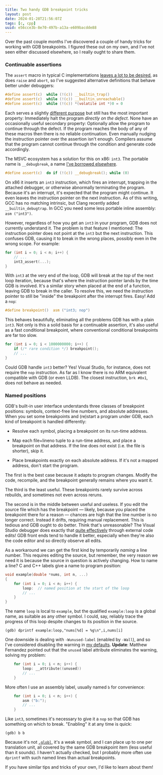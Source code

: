 ```yaml
---
title: Two handy GDB breakpoint tricks
layout: post
date: 2024-01-28T21:56:07Z
tags: [c, cpp]
uuid: e56cce3b-8e70-497b-a13a-e609bacdde88
---
```


Over the past couple months I've discovered a couple of handy tricks for
working with GDB breakpoints. I figured these out on my own, and I've not
seen either discussed elsewhere, so I really ought to share them.

### Continuable assertions

The `assert` macro in typical C implementations [leaves a lot to be
desired][assert], as does `raise` and `abort`, so I've suggested
alternative definitions that behave better under debuggers:

```c
#define assert(c)  while (!(c)) __builtin_trap()
#define assert(c)  while (!(c)) __builtin_unreachable()
#define assert(c)  while (!(c)) *(volatile int *)0 = 0
```

Each serves a slightly [different purpose][style] but still has the most
important property: Immediately halt the program *directly on the defect*.
None have an occasionally useful secondary property: Optionally allow the
program to continue through the defect. If the program reaches the body of
any of these macros then there is no reliable continuation. Even manually
nudging the instruction pointer over the assertion isn't enough. Compilers
assume that the program cannot continue through the condition and generate
code accordingly.

The MSVC ecosystem has a solution for this on x86: `int3`. The portable
name is `__debugbreak`, a name [I've borrowed elsewhere][db].

```c
#define assert(c)  do if (!(c)) __debugbreak(); while (0)
```

On x86 it inserts an `int3` instruction, which fires an interrupt,
trapping in the attached debugger, or otherwise abnormally terminating the
program. Because it's an interrupt, it's expected that the program might
continue. It even leaves the instruction pointer on the next instruction.
As of this writing, GCC has no matching intrinsic, but Clang recently
added `__builtin_debugtrap`. In GCC you need some less portable inline
assembly: `asm ("int3")`.

However, regardless of how you get an `int3` in your program, GDB does not
currently understand it. The problem is that feature I mentioned: The
instruction pointer does not point at the `int3` but the next instruction.
This confuses GDB, causing it to break in the wrong places, possibly even
in the wrong scope. For example:

```c
for (int i = 0; i < n; i++) {
    // ...
    int3_assert(...);
}
```

With `int3` at the very end of the loop, GDB will break at the *top* of
the next loop iteration, because that's where the instruction pointer
lands by the time GDB is involved. It's a similar story when placed at the
end of a function, leaving GDB to break in the caller. To resolve this, we
need the instruction pointer to still be "inside" the breakpoint after the
interrupt fires. Easy! Add a `nop`:

```c
#define breakpoint()  asm ("int3; nop")
```

This behaves beautifully, eliminating all the problems GDB has with a
plain `int3`. Not only is this a solid basis for a continuable assertion,
it's also useful as a fast conditional breakpoint, where conventional
conditional breakpoints are far too slow.

```c
for (int i = 0; i < 1000000000; i++) {
    if (/* rare condition */) breakpoint();
    // ...
}
```

Could GDB handle `int3` better? Yes! Visual Studio, for instance, does not
require the `nop` instruction. As far as I know there is no ARM equivalent
compatible with GDB (or even LLDB). The closest instruction, `brk #0x1`,
does not behave as needed.

### Named positions

GDB's built-in user interface understands three classes of breakpoint
positions: symbols, context-free line numbers, and absolute addresses.
When you set some breakpoints and (re)start a program under GDB, each kind
of breakpoint is handled differently:

* Resolve each symbol, placing a breakpoint on its run-time address.

* Map each file+lineno tuple to a run-time address, and place a breakpoint
  on that address. If the line does not exist (i.e. the file is shorter),
  skip it.

* Place breakpoints exactly on each absolute address. If it's not a mapped
  address, don't start the program.

The first is the best case because it adapts to program changes. Modify
the code, recompile, and the breakpoint generally remains where you want
it.

The third is the least useful. These breakpoints rarely survive across
rebuilds, and sometimes not even across reruns.

The second is in the middle between useful and useless. If you edit the
source file which has the breakpoint — likely, because you placed the
breakpoint there for a reason — chances are high that the line number is
no longer correct. Instead it drifts, requiring manual replacement. This
is tedious and GDB ought to do better. Think that's unreasonable? The
Visual Studio debugger does exactly that [quite effectively][vs] through
external code edits! GDB front ends tend to handle it better, especially
when they're also the code editor and so directly observe all edits.

As a workaround we can get the first kind by temporarily *naming* a line
number. This requires editing the source, but remember, the very reason we
need it is because the source in question is actively changing. How to
name a line? C and C++ labels give a name to program position:

```c
void example(double *nums, int n, ...)
{
    for (int i = 0; i < n; i++) {
        loop:  // named position at the start of the loop
        // ...
    }
}
```

The name `loop` is local to `example`, but the qualified `example:loop` is
a global name, as suitable as any other symbol. I could, say, reliably
trace the progress of this loop despite changes to its position in the
source.

    (gdb) dprintf example:loop,"nums[%d] = %g\n",i,nums[i]

One downside is dealing with `-Wunused-label` (enabled by `-Wall`), and so
I've considered disabling the warning in [my defaults][fav]. **Update**:
Matthew Fernandez pointed out that the `unused` label attribute eliminates
the warning, solving my problem:

```c
    for (int i = 0; i < n; i++) {
        loop: __attribute((unused))
        // ...
    }
```

More often I use an assembly label, usually named `b` for convenience:

```c
    for (int i = 0; i < n; i++) {
        asm ("b:");
        // ...
    }
```

Like `int3`, sometimes it's necessary to give it a `nop` so that GDB has
something on which to break. "Enabling" it at any time is quick:

    (gdb) b b

Because it's not [`.globl`][as], it's a weak symbol, and I can place up to
one per translation unit, all covered by the same GDB breakpoint item
(less useful than it sounds). I haven't actually checked, but I probably
more often use `dprintf` with such named lines than actual breakpoints.

If you have similar tips and tricks of your own, I'd like to learn about
them!


[as]: https://sourceware.org/binutils/docs/as/Global.html
[assert]: /blog/2022/06/26/
[db]: /blog/2022/07/31/
[fav]: /blog/2023/04/29/
[style]: /blog/2023/10/08/#macros
[vs]: https://lists.sr.ht/~skeeto/public-inbox/%3C2d3d7662a361ddd049f7dc65b94cecdd%40disroot.org%3E#%3C20240112210447.mxhvo7bg4mjp4jyz@nullprogram.com%3E
